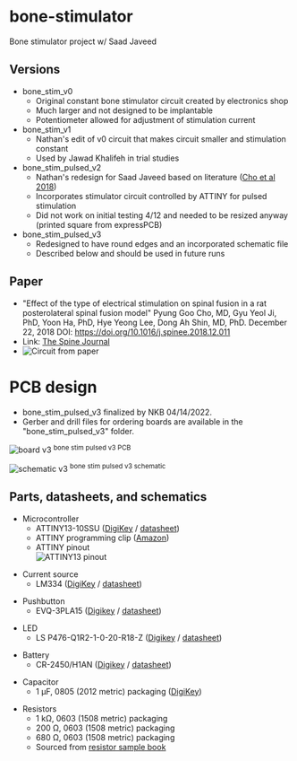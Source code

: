 # bone-stimulator
Bone stimulator project w/ Saad Javeed

## Versions

+ bone_stim_v0  
  + Original constant bone stimulator circuit created by electronics shop  
  + Much larger and not designed to be implantable  
  + Potentiometer allowed for adjustment of stimulation current  
+ bone_stim_v1  
  + Nathan's edit of v0 circuit that makes circuit smaller and stimulation constant  
  + Used by Jawad Khalifeh in trial studies  
+ bone_stim_pulsed_v2  
  + Nathan's redesign for Saad Javeed based on literature ([Cho et al 2018](https://doi.org/10.1016/j.spinee.2018.12.011))  
  + Incorporates stimulator circuit controlled by ATTINY for pulsed stimulation  
  + Did not work on initial testing 4/12 and needed to be resized anyway (printed square from expressPCB)  
+ bone_stim_pulsed_v3  
  + Redesigned to have round edges and an incorporated schematic file  
  + Described below and should be used in future runs  

## Paper

- "Effect of the type of electrical stimulation on spinal fusion in a rat posterolateral spinal fusion model" Pyung Goo Cho, MD, Gyu Yeol Ji, PhD, Yoon Ha, PhD, Hye Yeong Lee, Dong Ah Shin, MD, PhD. December 22, 2018 DOI: https://doi.org/10.1016/j.spinee.2018.12.011  
- Link: [The Spine Journal](https://www.thespinejournalonline.com/article/S1529-9430(18)31320-2/fulltext)  
- ![Circuit from paper](https://user-images.githubusercontent.com/97985843/163450529-fd5110ea-4f02-4fdf-9a7e-88e7370d2ff6.PNG)  


# PCB design

- bone_stim_pulsed_v3 finalized by NKB 04/14/2022.  
- Gerber and drill files for ordering boards are available in the "bone_stim_pulsed_v3" folder.  


![board v3](https://user-images.githubusercontent.com/97985843/163484474-c1b6dc2b-f34a-4449-83bc-8d6e3b9fa9e8.PNG)
<sup>bone stim pulsed v3 PCB </sup>  

![schematic v3](https://user-images.githubusercontent.com/97985843/163484485-addbfcb1-c3a8-4663-93eb-0458f8902ce8.PNG)
<sup>bone stim pulsed v3 schematic</sup>  

## Parts, datasheets, and schematics

+ Microcontroller
  + ATTINY13-10SSU ([DigiKey](https://www.digikey.com/en/products/detail/microchip-technology/ATTINY13V-10SSU/1008458) / [datasheet](https://ww1.microchip.com/downloads/en/DeviceDoc/2535S.pdf))  
  + ATTINY programming clip ([Amazon](https://www.amazon.com/Pomona-Electronics-5250-Plated-Spacing/dp/B00JJ4G13I/ref=sr_1_3?keywords=soic8+clip&qid=1645148900&sr=8-3))  
  + ATTINY pinout  
    ![ATTINY13 pinout](https://user-images.githubusercontent.com/97985843/154563784-f1fd1e41-aa7a-4a85-93eb-a84c389eb353.PNG)  

- Current source
  - LM334 ([DigiKey](https://www.digikey.com/en/products/detail/texas-instruments/LM334M/3701392) / [datasheet](https://www.ti.com/general/docs/suppproductinfo.tsp?distId=10&gotoUrl=https%3A%2F%2Fwww.ti.com%2Flit%2Fgpn%2Flm134))  

+ Pushbutton
  + EVQ-3PLA15 ([Digikey](https://www.digikey.com/en/products/detail/panasonic-electronic-components/EVQ-3PLA15/7561411?s=N4IgTCBcDaIAoEYxgCwGYBsBhAKgWgDkAREAXQF8g) / [datasheet](https://www3.panasonic.biz/ac/e_download/control/switch/light-touch/catalog/sw_lt_eng_49s.pdf))  

- LED
  - LS P476-Q1R2-1-0-20-R18-Z ([Digikey](https://www.digikey.com/en/products/detail/osram-opto-semiconductors-inc/LS-P476-Q1R2-1-0-20-R18-Z/7325513?s=N4IgjCBcoMxgnFUBjKAzAhgGwM4FMAaEAeygG1wYAmABhoHYQiBWADnpkaIDYwxmYTENyphuAFiFj2VKlKrUaiImAXjmzecwXd54kV3BVu8cYJUwaYeroC6RAA4AXKCADKTgE4BLAHYBzEABfFjMkEFRITFxCEnIQDmYJKTMaJKlWcRpuViFaOhMhHNYYcwSONKFMtLLTZnpJFTpLQXsQZ1cPHwDgnkzwyOj8IlJICjBqnJA2jsh3Lz9AkPBmOgH0bGG4sfAEbKE2VSKaBSL%2BZWFRC4l9IXolCCJ6MBO7-ho3jTuqcUfy56qNF%2BVVY%2BxmLjmXUWvRAAFo5NAIlAvABXWKjCiaWxBZYIig4AC2ABMAARYPCkzwUknTHjhbxE1ywl5-WYgIROACeDjwrgwOFQOKAA) / [datasheet](https://dammedia.osram.info/media/resource/hires/osram-dam-2493611/LS%20P476.pdf))  

+ Battery
  + CR-2450/H1AN ([Digikey](https://www.digikey.com/en/products/detail/panasonic-bsg/CR-2450-H1AN/2404067?s=N4IgTCBcDaIMYCcC0YAsBWADAegBIEYBBAORAF0BfIA) / [datasheet](https://b2b-api.panasonic.eu/file_stream/pids/fileversion/3648))

- Capacitor
  - 1 µF, 0805 (2012 metric) packaging ([DigiKey](https://www.digikey.com/en/products/detail/kemet/C0805C105K5PAC7800/6097177?s=N4IgTCBcDaIMYAYAcCCscCMaDWqAOAhnAOwoIgC6AvkA))

+ Resistors
  + 1 kΩ, 0603 (1508 metric) packaging  
  + 200 Ω, 0603 (1508 metric) packaging  
  + 680 Ω, 0603 (1508 metric) packaging  
  + Sourced from [resistor sample book](https://www.amazon.com/Yobett-15pF-1uF-3725pcs-Resistor-Capacitor/dp/B00IN2314E/ref=sr_1_10?crid=UE07MO30ZN0Y&keywords=smd+resistor+variety+pack+0603&qid=1649957977&sprefix=smd+resistor+variety+pack+0603%2Caps%2C92&sr=8-10)  

